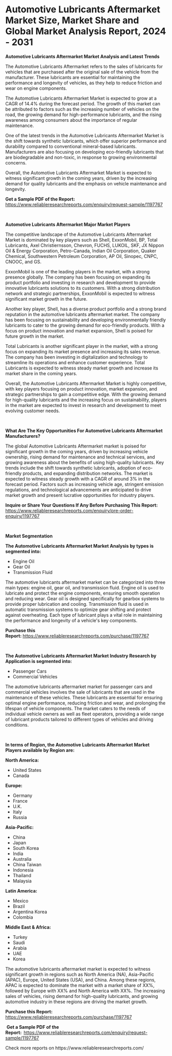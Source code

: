 <p><h1>Automotive Lubricants Aftermarket Market Size, Market Share and Global Market Analysis Report, 2024 - 2031</h1></p><p><strong>Automotive Lubricants Aftermarket Market Analysis and Latest Trends</strong></p>
<p><p>The Automotive Lubricants Aftermarket refers to the sales of lubricants for vehicles that are purchased after the original sale of the vehicle from the manufacturer. These lubricants are essential for maintaining the performance and longevity of vehicles, as they help to reduce friction and wear on engine components.</p><p>The Automotive Lubricants Aftermarket Market is expected to grow at a CAGR of 14.4% during the forecast period. The growth of this market can be attributed to factors such as the increasing number of vehicles on the road, the growing demand for high-performance lubricants, and the rising awareness among consumers about the importance of regular maintenance.</p><p>One of the latest trends in the Automotive Lubricants Aftermarket Market is the shift towards synthetic lubricants, which offer superior performance and durability compared to conventional mineral-based lubricants. Manufacturers are also focusing on developing eco-friendly lubricants that are biodegradable and non-toxic, in response to growing environmental concerns.</p><p>Overall, the Automotive Lubricants Aftermarket Market is expected to witness significant growth in the coming years, driven by the increasing demand for quality lubricants and the emphasis on vehicle maintenance and longevity.</p></p>
<p><strong>Get a Sample PDF of the Report:&nbsp;</strong> <a href="https://www.reliableresearchreports.com/enquiry/request-sample/1197767">https://www.reliableresearchreports.com/enquiry/request-sample/1197767</a></p>
<p>&nbsp;</p>
<p><strong>Automotive Lubricants Aftermarket Major Market Players</strong></p>
<p><p>The competitive landscape of the Automotive Lubricants Aftermarket Market is dominated by key players such as Shell, ExxonMobil, BP, Total Lubricants, Axel Christiernsson, Chevron, FUCHS, LUKOIL, SKF, JX Nippon Oil & Energy Corporation, Petro-Canada, Indian Oil Corporation, Quaker Chemical, Southwestern Petroleum Corporation, AP Oil, Sinopec, CNPC, CNOOC, and GS.</p><p>ExxonMobil is one of the leading players in the market, with a strong presence globally. The company has been focusing on expanding its product portfolio and investing in research and development to provide innovative lubricants solutions to its customers. With a strong distribution network and strategic partnerships, ExxonMobil is expected to witness significant market growth in the future.</p><p>Another key player, Shell, has a diverse product portfolio and a strong brand reputation in the automotive lubricants aftermarket market. The company has been focusing on sustainability and developing environmentally friendly lubricants to cater to the growing demand for eco-friendly products. With a focus on product innovation and market expansion, Shell is poised for future growth in the market.</p><p>Total Lubricants is another significant player in the market, with a strong focus on expanding its market presence and increasing its sales revenue. The company has been investing in digitalization and technology to streamline its operations and enhance customer experience. Total Lubricants is expected to witness steady market growth and increase its market share in the coming years.</p><p>Overall, the Automotive Lubricants Aftermarket Market is highly competitive, with key players focusing on product innovation, market expansion, and strategic partnerships to gain a competitive edge. With the growing demand for high-quality lubricants and the increasing focus on sustainability, players in the market are expected to invest in research and development to meet evolving customer needs.</p></p>
<p>&nbsp;</p>
<p><strong>What Are The Key Opportunities For Automotive Lubricants Aftermarket Manufacturers?</strong></p>
<p><p>The global Automotive Lubricants Aftermarket market is poised for significant growth in the coming years, driven by increasing vehicle ownership, rising demand for maintenance and technical services, and growing awareness about the benefits of using high-quality lubricants. Key trends include the shift towards synthetic lubricants, adoption of eco-friendly products, and expanding distribution networks. The market is expected to witness steady growth with a CAGR of around 3% in the forecast period. Factors such as increasing vehicle age, stringent emission regulations, and technological advancements are anticipated to drive market growth and present lucrative opportunities for industry players.</p></p>
<p><strong>Inquire or Share Your Questions If Any Before Purchasing This Report:</strong> <a href="https://www.reliableresearchreports.com/enquiry/pre-order-enquiry/1197767">https://www.reliableresearchreports.com/enquiry/pre-order-enquiry/1197767</a></p>
<p>&nbsp;</p>
<p><strong>Market Segmentation</strong></p>
<p><strong>The Automotive Lubricants Aftermarket Market Analysis by types is segmented into:</strong></p>
<p><ul><li>Engine Oil</li><li>Gear Oil</li><li>Transmission Fluid</li></ul></p>
<p><p>The automotive lubricants aftermarket market can be categorized into three main types: engine oil, gear oil, and transmission fluid. Engine oil is used to lubricate and protect the engine components, ensuring smooth operation and reducing wear. Gear oil is designed specifically for gearbox systems to provide proper lubrication and cooling. Transmission fluid is used in automatic transmission systems to optimize gear shifting and protect against overheating. Each type of lubricant plays a vital role in maintaining the performance and longevity of a vehicle's key components.</p></p>
<p><strong>Purchase this Report:&nbsp;</strong><a href="https://www.reliableresearchreports.com/purchase/1197767">https://www.reliableresearchreports.com/purchase/1197767</a></p>
<p>&nbsp;</p>
<p><strong>The Automotive Lubricants Aftermarket Market Industry Research by Application is segmented into:</strong></p>
<p><ul><li>Passenger Cars</li><li>Commercial Vehicles</li></ul></p>
<p><p>The automotive lubricants aftermarket market for passenger cars and commercial vehicles involves the sale of lubricants that are used in the maintenance of these vehicles. These lubricants are essential for ensuring optimal engine performance, reducing friction and wear, and prolonging the lifespan of vehicle components. The market caters to the needs of individual vehicle owners as well as fleet operators, providing a wide range of lubricant products tailored to different types of vehicles and driving conditions.</p></p>
<p>&nbsp;</p>
<p><strong>In terms of Region, the Automotive Lubricants Aftermarket Market Players available by Region are:</strong></p>
<p>
    <p> <strong> North America: </strong>
        <ul>
            <li>United States</li>
            <li>Canada</li>
        </ul>
        </p> 
    <p> <strong> Europe: </strong>
        <ul>
            <li>Germany</li>
            <li>France</li>
            <li>U.K.</li>
            <li>Italy</li>
            <li>Russia</li>
        </ul>
        </p> 
    <p> <strong> Asia-Pacific: </strong>
        <ul>
            <li>China</li>
            <li>Japan</li>
            <li>South Korea</li>
            <li>India</li>
            <li>Australia</li>
            <li>China Taiwan</li>
            <li>Indonesia</li>
            <li>Thailand</li>
            <li>Malaysia</li>
        </ul>
        </p> 
    <p> <strong> Latin America: </strong>
        <ul>
            <li>Mexico</li>
            <li>Brazil</li>
            <li>Argentina Korea</li>
            <li>Colombia</li>
        </ul>
        </p> 
    <p> <strong> Middle East & Africa: </strong>
        <ul>
            <li>Turkey</li>
            <li>Saudi</li>
            <li>Arabia</li>
            <li>UAE</li>
            <li>Korea</li>
        </ul>
    </p>
    </p>
<p><p>The automotive lubricants aftermarket market is expected to witness significant growth in regions such as North America (NA), Asia-Pacific (APAC), Europe, United States (USA), and China. Among these regions, APAC is expected to dominate the market with a market share of XX%, followed by Europe with XX% and North America with XX%. The increasing sales of vehicles, rising demand for high-quality lubricants, and growing automotive industry in these regions are driving the market growth.</p></p>
<p><strong>Purchase this Report: </strong><a href="https://www.reliableresearchreports.com/purchase/1197767">https://www.reliableresearchreports.com/purchase/1197767</a></p>
<p>&nbsp;<strong>Get a Sample PDF of the Report:&nbsp;&nbsp;</strong><a href="https://www.reliableresearchreports.com/enquiry/request-sample/1197767">https://www.reliableresearchreports.com/enquiry/request-sample/1197767</a></p>
<p><strong></strong></p>
<p>Check more reports on https://www.reliableresearchreports.com/</p>